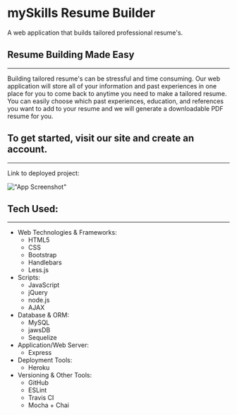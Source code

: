 # mySkills Resume Builder
A web application that builds tailored professional resume's. 

## Resume Building Made Easy 
- - - - 
Building tailored resume's can be stressful and time consuming. Our web application will store all of your information and past experiences in one place for you to come back to anytime you need to make a tailored resume. You can easily choose which past experiences, education, and references you want to add to your resume and we will generate a downloadable PDF resume for you. 

## To get started, visit our site and create an account. 
- - - - 
Link to deployed project: 

!["App Screenshot"](public/images/app_screenshot.png)


## Tech Used:
- - - - 
* Web Technologies & Frameworks:
    * HTML5
    * CSS 
    * Bootstrap
    * Handlebars
    * Less.js
* Scripts:
    * JavaScript
    * jQuery
    * node.js
    * AJAX
* Database & ORM:
    * MySQL
    * jawsDB
    * Sequelize
* Application/Web Server:
    * Express
* Deployment Tools:
    * Heroku
* Versioning & Other Tools:
    * GitHub
    * ESLint
    * Travis CI
    * Mocha + Chai
